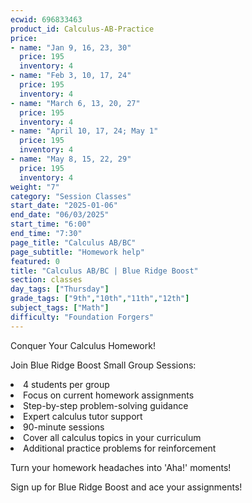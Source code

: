 ```yaml
---
ecwid: 696833463
product_id: Calculus-AB-Practice
price:
- name: "Jan 9, 16, 23, 30"
  price: 195
  inventory: 4
- name: "Feb 3, 10, 17, 24"
  price: 195
  inventory: 4
- name: "March 6, 13, 20, 27"
  price: 195
  inventory: 4
- name: "April 10, 17, 24; May 1"
  price: 195
  inventory: 4
- name: "May 8, 15, 22, 29"
  price: 195
  inventory: 4
weight: "7"
category: "Session Classes"
start_date: "2025-01-06"
end_date: "06/03/2025"
start_time: "6:00"
end_time: "7:30"
page_title: "Calculus AB/BC"
page_subtitle: "Homework help"
featured: 0
title: "Calculus AB/BC | Blue Ridge Boost"
section: classes
day_tags: ["Thursday"]
grade_tags: ["9th","10th","11th","12th"]
subject_tags: ["Math"]
difficulty: "Foundation Forgers"
---
```

<p>Conquer Your Calculus Homework!</p><p>Join Blue Ridge Boost Small Group Sessions:</p><li> 4 students per group</li><li>Focus on current homework assignments</li><li>Step-by-step problem-solving guidance</li><li>Expert calculus tutor support</li><li>90-minute sessions</li><li>Cover all calculus topics in your curriculum</li><li>Additional practice problems for reinforcement</li><p>Turn your homework headaches into 'Aha!' moments!</p><p>Sign up for Blue Ridge Boost and ace your assignments!</p>
